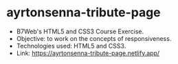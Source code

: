 # ayrtonsenna-tribute-page
* B7Web's HTML5 and CSS3 Course Exercise.
* Objective: to work on the concepts of responsiveness.
* Technologies used: HTML5 and CSS3.
* Link: https://ayrtonsenna-tribute-page.netlify.app/
